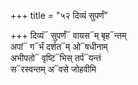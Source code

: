 +++
title = "५२ दिव्यं सुपर्णं"

+++
दिव्यं᳓ सुपर्णं᳓ वायस᳓म् बृह᳓न्तम्  
अपां᳓ ग᳓र्भं दर्शत᳓म् ओ᳓षधीनाम्  
अभीपतो᳓ वृष्टि᳓भिस् तर्प᳓यन्तं  
स᳓रस्वन्तम् अ᳓वसे जोहवीमि
